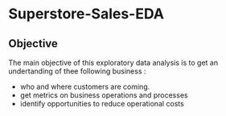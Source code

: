 # Superstore-Sales-EDA

## Objective
The main objective of this exploratory data analysis is to get an undertanding of thee following business :
- who and where customers are coming.
- get metrics on business operations and processes
- identify opportunities to reduce operational costs


